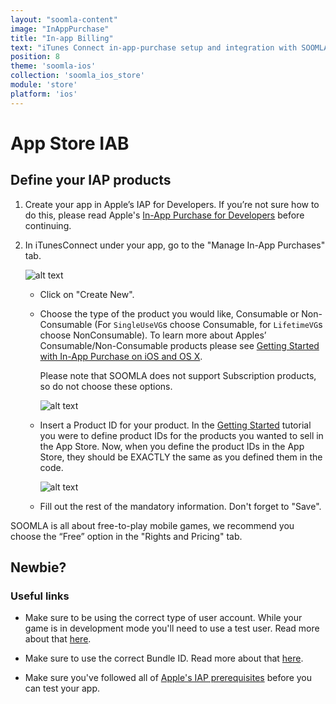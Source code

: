 ```yaml
---
layout: "soomla-content"
image: "InAppPurchase"
title: "In-app Billing"
text: "iTunes Connect in-app-purchase setup and integration with SOOMLA - define your game's in-app products."
position: 8
theme: 'soomla-ios'
collection: 'soomla_ios_store'
module: 'store'
platform: 'ios'
---
```


# App Store IAB


## Define your IAP products

1. Create your app in Apple’s IAP for Developers. If you’re not sure how to do this, please read Apple's [In-App Purchase for Developers](https://developer.apple.com/in-app-purchase/) before continuing.

2. In iTunesConnect under your app, go to the "Manage In-App Purchases" tab.

      ![alt text](/img/tutorial_img/ios_iab/manageIAP.png "manage IAP")

    - Click on "Create New".

    - Choose the type of the product you would like, Consumable or Non-Consumable (For `SingleUseVG`s choose Consumable, for `LifetimeVG`s choose NonConsumable). To learn more about Apples’ Consumable/Non-Consumable products please see [Getting Started with In-App Purchase on iOS and OS X](https://developer.apple.com/in-app-purchase/In-App-Purchase-Guidelines.pdf).

      <div class="warning-box">Please note that SOOMLA does not support Subscription products, so do not choose these options.</div>

      ![alt text](/img/tutorial_img/ios_iab/productTypes.png "Product Types")

    - Insert a Product ID for your product. In the [Getting Started](/ios/store/Store_GettingStarted) tutorial you were to define product IDs for the products you wanted to sell in the App Store. Now, when you define the product IDs in the App Store, they should be EXACTLY the same as you defined them in the code.

      ![alt text](/img/tutorial_img/ios_iab/productIDs.png "Product IDs")

    - Fill out the rest of the mandatory information. Don't forget to "Save".

  <div class="info-box">SOOMLA is all about free-to-play mobile games, we recommend you choose the “Free” option in the "Rights and Pricing" tab.</div>

## Newbie?

### Useful links

- Make sure to be using the correct type of user account. While your game is in development mode you'll need to use a test user. Read more about that [here](https://developer.apple.com/library/ios/documentation/LanguagesUtilities/Conceptual/iTunesConnect_Guide/Chapters/SettingUpUserAccounts.html).

- Make sure to use the correct Bundle ID. Read more about that [here](https://developer.apple.com/library/ios/documentation/IDEs/Conceptual/AppDistributionGuide/ConfiguringYourApp/ConfiguringYourApp.html).

- Make sure you've followed all of [Apple's IAP prerequisites](https://developer.apple.com/library/ios/documentation/LanguagesUtilities/Conceptual/iTunesConnectInAppPurchase_Guide/Chapters/Introduction.html) before you can test your app.
